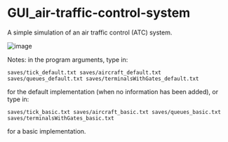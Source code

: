 # GUI_air-traffic-control-system
A simple simulation of an air traffic control (ATC) system. 

![image](https://user-images.githubusercontent.com/55348583/126870880-7188dae5-6db5-4136-a85c-fbca75e03e4a.png)

Notes: in the program arguments, type in:
```
saves/tick_default.txt saves/aircraft_default.txt saves/queues_default.txt saves/terminalsWithGates_default.txt
```
for the default implementation (when no information has been added), or type in:
```
saves/tick_basic.txt saves/aircraft_basic.txt saves/queues_basic.txt saves/terminalsWithGates_basic.txt
```
for a basic implementation.

